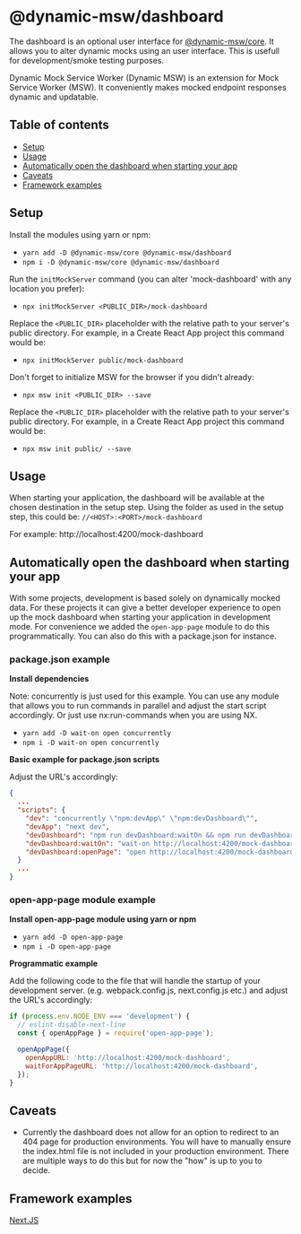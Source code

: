 # @dynamic-msw/dashboard

The dashboard is an optional user interface for [@dynamic-msw/core](https://github.com/dynamicmsw/dynamic-msw/tree/main/libs/core/README.md). It allows you to alter dynamic mocks using an user interface. This is usefull for development/smoke testing purposes.

Dynamic Mock Service Worker (Dynamic MSW) is an extension for Mock Service Worker (MSW). It conveniently makes mocked endpoint responses dynamic and updatable.

## Table of contents

- [Setup](#setup)
- [Usage](#usage)
- [Automatically open the dashboard when starting your app](#automatically-open-the-dashboard-when-starting-your-app)
- [Caveats](#caveats)
- [Framework examples](#framework-examples)

## Setup

Install the modules using yarn or npm:

- `yarn add -D @dynamic-msw/core @dynamic-msw/dashboard`
- `npm i -D @dynamic-msw/core @dynamic-msw/dashboard`

Run the `initMockServer` command (you can alter 'mock-dashboard' with any location you prefer):

- `npx initMockServer <PUBLIC_DIR>/mock-dashboard`

Replace the `<PUBLIC_DIR>` placeholder with the relative path to your server's public directory. For example, in a Create React App project this command would be:

- `npx initMockServer public/mock-dashboard`

Don't forget to initialize MSW for the browser if you didn't already:

- `npx msw init <PUBLIC_DIR> --save`

Replace the `<PUBLIC_DIR>` placeholder with the relative path to your server's public directory. For example, in a Create React App project this command would be:

- `npx msw init public/ --save`

## Usage

When starting your application, the dashboard will be available at the chosen destination in the setup step.
Using the folder as used in the setup step, this could be:
`//<HOST>:<PORT>/mock-dashboard`

For example: http://localhost:4200/mock-dashboard

## Automatically open the dashboard when starting your app

With some projects, development is based solely on dynamically mocked data. For these projects it can give
a better developer experience to open up the mock dashboard when starting your application in development mode. For convenience we added the `open-app-page` module to do this programmatically. You can also do this with a package.json for instance.

### package.json example

**Install dependencies**

Note: concurrently is just used for this example. You can use any module that allows you to run commands in parallel and adjust the start script accordingly. Or just use nx:run-commands when you are using NX.

- `yarn add -D wait-on open concurrently`
- `npm i -D wait-on open concurrently`

**Basic example for package.json scripts**

Adjust the URL's accordingly:

```json
{
  ...
  "scripts": {
    "dev": "concurrently \"npm:devApp\" \"npm:devDashboard\"",
    "devApp": "next dev",
    "devDashboard": "npm run devDashboard:waitOn && npm run devDashboard:openPage",
    "devDashboard:waitOn": "wait-on http://localhost:4200/mock-dashboard",
    "devDashboard:openPage": "open http://localhost:4200/mock-dashboard",
  }
  ...
}
```

### open-app-page module example

**Install open-app-page module using yarn or npm**

- `yarn add -D open-app-page`
- `npm i -D open-app-page`

**Programmatic example**

Add the following code to the file that will handle the startup of your development server. (e.g. webpack.config.js, next.config.js etc.) and adjust the URL's accordingly:

```js
if (process.env.NODE_ENV === 'development') {
  // eslint-disable-next-line
  const { openAppPage } = require('open-app-page');

  openAppPage({
    openAppURL: 'http://localhost:4200/mock-dashboard',
    waitForAppPageURL: 'http://localhost:4200/mock-dashboard',
  });
}
```

## Caveats

- Currently the dashboard does not allow for an option to redirect to an 404 page for production environments.
  You will have to manually ensure the index.html file is not included in your production environment.
  There are multiple ways to do this but for now the "how" is up to you to decide.

## Framework examples

[Next.JS](https://github.com/dynamicmsw/dynamic-msw/tree/main/examples/next)

